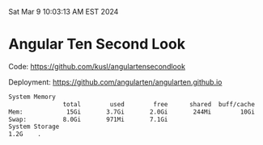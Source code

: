 Sat Mar  9 10:03:13 AM EST 2024

# Angular Ten Second Look

Code: https://github.com/kusl/angulartensecondlook

Deployment: https://github.com/angularten/angularten.github.io

```bash
System Memory
               total        used        free      shared  buff/cache   available
Mem:            15Gi       3.7Gi       2.0Gi       244Mi        10Gi        11Gi
Swap:          8.0Gi       971Mi       7.1Gi
System Storage
1.2G	.
```
